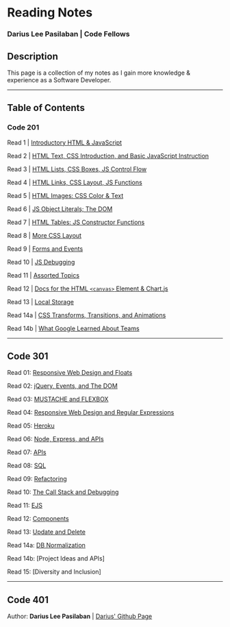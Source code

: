 # Reading Notes

### Darius Lee Pasilaban | Code Fellows

## Description
This page is a collection of my notes as I gain more knowledge & experience as a Software Developer.

---

## Table of Contents

### Code 201

Read 1 \| [Introductory HTML & JavaScript](201/class-01.md)

Read 2 \| [HTML Text, CSS Introduction, and Basic JavaScript Instruction](201/class-02.md)

Read 3 \| [HTML Lists, CSS Boxes, JS Control Flow](201/class-03.md)

Read 4 \| [HTML Links, CSS Layout, JS Functions](201/class-04.md)

Read 5 \| [HTML Images: CSS Color & Text](201/class-05.md)

Read 6 \| [JS Object Literals; The DOM](201/class-06.md)

Read 7 \| [HTML Tables: JS Constructor Functions](201/class-07.md)

Read 8 \| [More CSS Layout](201/class-08.md)

Read 9 \| [Forms and Events](201/class-09.md)

Read 10 \| [JS Debugging](201/class-10.md)

Read 11 \| [Assorted Topics](201/class-11.md)

Read 12 \| [Docs for the HTML `<canvas>` Element & Chart.js](201/class-12.md)

Read 13 \| [Local Storage](201/class-13.md)

Read 14a \| [CSS Transforms, Transitions, and Animations](201/class-14a.md)

Read 14b \| [What Google Learned About Teams](201/class-14b.md)

---

## Code 301

Read 01: [Responsive Web Design and Floats](301/Read-01.md)

Read 02: [jQuery, Events, and The DOM](301/Read-02.md)

Read 03: [MUSTACHE and FLEXBOX](301/Read-03.md)

Read 04: [Responsive Web Design and Regular Expressions](301/Read-04.md)

Read 05: [Heroku](301/Read-05.md)

Read 06: [Node, Express, and APIs](301/Read-06.md)

Read 07: [APIs](301/Read-07.md)

Read 08: [SQL](301/Read-08.md)

Read 09: [Refactoring](301/Read-09.md)

Read 10: [The Call Stack and Debugging](301/Read-10.md)

Read 11: [EJS](301/Read-11.md)

Read 12: [Components](301/Read-12.md)

Read 13: [Update and Delete](301/Read-13.md)

Read 14a: [DB Normalization](301/Read-14a.md)

Read 14b: [Project Ideas and APIs]

Read 15: [Diversity and Inclusion]

---

## Code 401

Author: **Darius Lee Pasilaban** \| [Darius' Github Page](https://github.com/pdariuslee)
